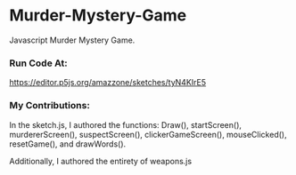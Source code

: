 # Murder-Mystery-Game
 Javascript Murder Mystery Game. 

 ### Run Code At:
 https://editor.p5js.org/amazzone/sketches/tyN4KIrE5

 ### My Contributions:
 In the sketch.js, I authored the functions: Draw(), startScreen(), murdererScreen(), suspectScreen(), clickerGameScreen(), mouseClicked(), resetGame(), and  drawWords(). 

Additionally, I authored the entirety of weapons.js
